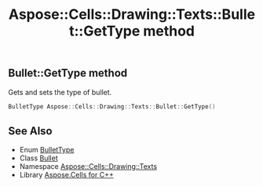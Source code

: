 ﻿---
title: Aspose::Cells::Drawing::Texts::Bullet::GetType method
linktitle: GetType
second_title: Aspose.Cells for C++ API Reference
description: 'Aspose::Cells::Drawing::Texts::Bullet::GetType method. Gets and sets the type of bullet in C++.'
type: docs
weight: 700
url: /cpp/aspose.cells.drawing.texts/bullet/gettype/
---
## Bullet::GetType method


Gets and sets the type of bullet.

```cpp
BulletType Aspose::Cells::Drawing::Texts::Bullet::GetType()
```

## See Also

* Enum [BulletType](../../bullettype/)
* Class [Bullet](../)
* Namespace [Aspose::Cells::Drawing::Texts](../../)
* Library [Aspose.Cells for C++](../../../)

